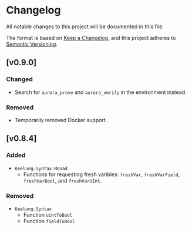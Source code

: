 # Changelog

All notable changes to this project will be documented in this file.

The format is based on [Keep a Changelog](https://keepachangelog.com/en/1.0.0/),
and this project adheres to [Semantic Versioning](https://semver.org/spec/v2.0.0.html).

## [v0.9.0]

### Changed

* Search for `aurora_prove` and `aurora_verify` in the environment instead.

### Removed

* Temporarily removed Docker support.

## [v0.8.4]

### Added 

* `Keelung.Syntax.Monad`
    * Functions for requesting fresh varibles: `freshVar`, `freshVarField`, `freshVarBool`, and `freshVarUInt`.

### Removed

* `Keelung.Syntax`
    * Function `uintToBool`
    * Function `fieldToBool`

